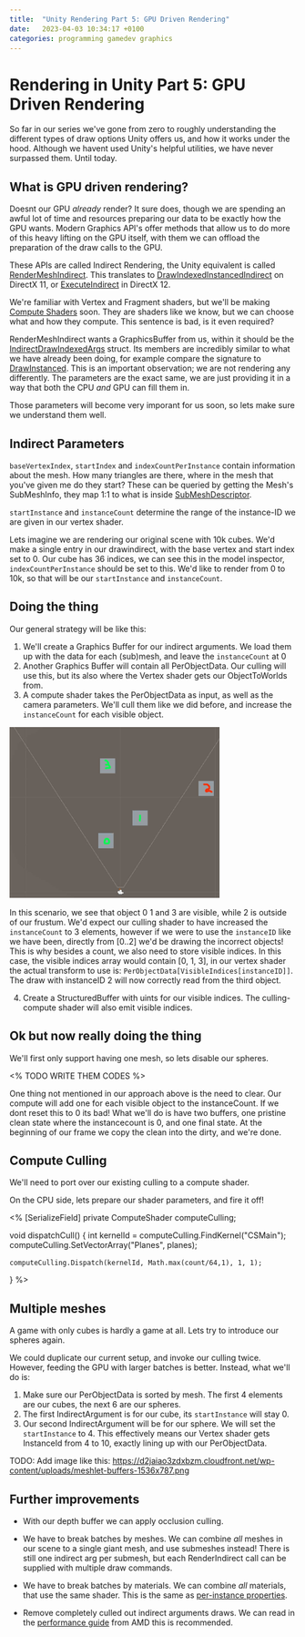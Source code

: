 ```yaml
---
title:  "Unity Rendering Part 5: GPU Driven Rendering"
date:   2023-04-03 10:34:17 +0100
categories: programming gamedev graphics
---
```


# Rendering in Unity Part 5: GPU Driven Rendering

So far in our series we've gone from zero to roughly understanding the different types of draw options Unity offers us, and how it works under the hood. Although we havent used Unity's helpful utilities, we have never surpassed them. Until today.

## What is GPU driven rendering?

Doesnt our GPU *already* render? It sure does, though we are spending an awful lot of time and resources preparing our data to be exactly how the GPU wants. Modern Graphics API's offer methods that allow us to do more of this heavy lifting on the GPU itself, with them we can offload the preparation of the draw calls to the GPU. 

These APIs are called Indirect Rendering, the Unity equivalent is called [RenderMeshIndirect](https://docs.unity3d.com/ScriptReference/Graphics.RenderMeshIndirect.html). This translates to [DrawIndexedInstancedIndirect](https://learn.microsoft.com/en-us/windows/win32/api/d3d11/nf-d3d11-id3d11devicecontext-drawindexedinstancedindirect) on DirectX 11, or [ExecuteIndirect](https://learn.microsoft.com/en-us/windows/win32/api/d3d12/nf-d3d12-id3d12graphicscommandlist-executeindirect) in DirectX 12.

We're familiar with Vertex and Fragment shaders, but we'll be making [Compute Shaders](https://docs.unity3d.com/Manual/class-ComputeShader.html) soon. They are shaders like we know, but we can choose what and how they compute. This sentence is bad, is it even required?

RenderMeshIndirect wants a GraphicsBuffer from us, within it should be the [IndirectDrawIndexedArgs](https://docs.unity3d.com/ScriptReference/GraphicsBuffer.IndirectDrawIndexedArgs.html) struct. Its members are incredibly similar to what we have already been doing, for example compare the signature to [DrawInstanced](https://learn.microsoft.com/en-us/windows/win32/api/d3d11/nf-d3d11-id3d11devicecontext-drawinstanced). This is an important observation; we are not rendering any differently. The parameters are the exact same, we are just providing it in a way that both the CPU *and* GPU can fill them in.

Those parameters will become very imporant for us soon, so lets make sure we understand them well.

## Indirect Parameters

`baseVertexIndex`, `startIndex` and `indexCountPerInstance` contain information about the mesh. How many triangles are there, where in the mesh that you've given me do they start? These can be queried by getting the Mesh's SubMeshInfo, they map 1:1 to what is inside [SubMeshDescriptor](https://docs.unity3d.com/ScriptReference/Rendering.SubMeshDescriptor.html). 

`startInstance` and `instanceCount` determine the range of the instance-ID we are given in our vertex shader. 

Lets imagine we are rendering our original scene with 10k cubes. We'd make a single entry in our drawindirect, with the base vertex and start index set to 0. Our cube has 36 indices, we can see this in the model inspector, `indexCountPerInstance` should be set to this.
We'd like to render from 0 to 10k, so that will be our `startInstance` and `instanceCount`.

## Doing the thing

Our general strategy will be like this:

1. We'll create a Graphics Buffer for our indirect arguments. We load them up with the data for each (sub)mesh, and leave the `instanceCount` at 0
2. Another Graphics Buffer will contain all PerObjectData. Our culling will use this, but its also where the Vertex shader gets our ObjectToWorlds from.
3. A compute shader takes the PerObjectData as input, as well as the camera parameters. We'll cull them like we did before, and increase the `instanceCount` for each visible object. 

<img src="../images/rendering-5-visibleindices.jpg" height="300">

In this scenario, we see that object 0 1 and 3 are visible, while 2 is outside of our frustum. We'd expect our culling shader to have increased the `instanceCount` to 3 elements, however if we were to use the `instanceID` like we have been, directly from [0..2] we'd be drawing the incorrect objects! This is why besides a count, we also need to store visible indices. In this case, the visible indices array would contain [0, 1, 3], in our vertex shader the actual transform to use is: `PerObjectData[VisibleIndices[instanceID]]`. The draw with instanceID 2 will now correctly read from the third object.

4. Create a StructuredBuffer with uints for our visible indices. The culling-compute shader will also emit visible indices.

## Ok but now really doing the thing

We'll first only support having one mesh, so lets disable our spheres. 

<%
TODO WRITE THEM CODES
%>



One thing not mentioned in our approach above is the need to clear. Our compute will add one for each visible object to the instanceCount. If we dont reset this to 0 its bad! What we'll do is have two buffers, one pristine clean state where the instancecount is 0, and one final state. At the beginning of our frame we copy the clean into the dirty, and we're done.  


## Compute Culling

We'll need to port over our existing culling to a compute shader. 

On the CPU side, lets prepare our shader parameters, and fire it off!

<%
[SerializeField] private ComputeShader computeCulling;

void dispatchCull()
{
	int kernelId = computeCulling.FindKernel("CSMain");
	computeCulling.SetVectorArray("Planes", planes);


	computeCulling.Dispatch(kernelId, Math.max(count/64,1), 1, 1);
}
%>



## Multiple meshes

A game with only cubes is hardly a game at all. Lets try to introduce our spheres again.

We could duplicate our current setup, and invoke our culling twice. However, feeding the GPU with larger batches is better. Instead, what we'll do is:

1. Make sure our PerObjectData is sorted by mesh. The first 4 elements are our cubes, the next 6 are our spheres.
2. The first IndirectArgument is for our cube, its `startInstance` will stay 0.
3. Our second IndirectArgument will be for our sphere. We will set the `startInstance` to 4. This effectively means our Vertex shader gets InstanceId from 4 to 10, exactly lining up with our PerObjectData.

TODO: Add image like this: https://d2jaiao3zdxbzm.cloudfront.net/wp-content/uploads/meshlet-buffers-1536x787.png

## Further improvements

- With our depth buffer we can apply occlusion culling. 

- We have to break batches by meshes. We can combine *all* meshes in our scene to a single giant mesh, and use submeshes instead! There is still one indirect arg per submesh, but each RenderIndirect call can be supplied with multiple draw commands. 
- We have to break batches by materials. We can combine *all* materials, that use the same shader. This is the same as [per-instance properties](https://docs.unity3d.com/Manual/gpu-instancing-shader.html).

- Remove completely culled out indirect arguments draws. We can read in the [performance guide](https://gpuopen.com/learn/rdna-performance-guide/#executeindirect) from AMD this is recommended. 